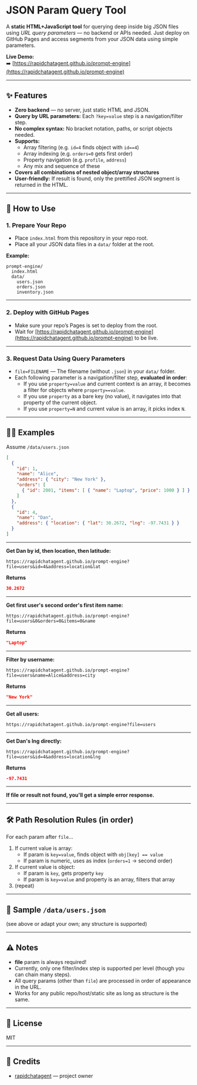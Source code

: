 
# JSON Param Query Tool

A **static HTML+JavaScript tool** for querying deep inside big JSON files using *URL query parameters* — no backend or APIs needed.
Just deploy on GitHub Pages and access segments from your JSON data using simple parameters.

**Live Demo:**  
➡️ [https://rapidchatagent.github.io/prompt-engine](https://rapidchatagent.github.io/prompt-engine)

---

## ✨ Features

- **Zero backend** — no server, just static HTML and JSON.
- **Query by URL parameters:** Each `?key=value` step is a navigation/filter step.
- **No complex syntax:** No bracket notation, paths, or script objects needed.
- **Supports:**
  - Array filtering (e.g. `id=4` finds object with `id==4`)
  - Array indexing (e.g. `orders=0` gets first order)
  - Property navigation (e.g. `profile`, `address`)
  - Any mix and sequence of these
- **Covers all combinations of nested object/array structures**
- **User-friendly:** If result is found, only the prettified JSON segment is returned in the HTML.

---

## 🚀 How to Use

### 1. **Prepare Your Repo**

- Place `index.html` from this repository in your repo root.
- Place all your JSON data files in a `data/` folder at the root.

**Example:**
```
prompt-engine/
  index.html
  data/
    users.json
    orders.json
    inventory.json
```

---

### 2. **Deploy with GitHub Pages**

- Make sure your repo’s Pages is set to deploy from the root.
- Wait for [https://rapidchatagent.github.io/prompt-engine](https://rapidchatagent.github.io/prompt-engine) to be live.

---

### 3. **Request Data Using Query Parameters**

- `file=FILENAME` — The filename (without `.json`) in your `data/` folder.
- Each following parameter is a navigation/filter step, **evaluated in order**:
    - If you use `property=value` and current context is an array, it becomes a filter for objects where `property==value`.
    - If you use `property` as a bare key (no value), it navigates into that property of the current object.
    - If you use `property=N` and current value is an array, it picks index `N`.

---

## 🧑‍💻 Examples

Assume `/data/users.json`
```json
[
  {
    "id": 1,
    "name": "Alice",
    "address": { "city": "New York" },
    "orders": [
      { "id": 2001, "items": [ { "name": "Laptop", "price": 1000 } ] }
    ]
  },
  {
    "id": 4,
    "name": "Dan",
    "address": { "location": { "lat": 30.2672, "lng": -97.7431 } }
  }
]
```

---

**Get Dan by id, then location, then latitude:**

```
https://rapidchatagent.github.io/prompt-engine?file=users&id=4&address=location&lat
```
**Returns**
```json
30.2672
```

---

**Get first user's second order's first item name:**
```
https://rapidchatagent.github.io/prompt-engine?file=users&0&orders=0&items=0&name
```
**Returns**
```json
"Laptop"
```

---

**Filter by username:**
```
https://rapidchatagent.github.io/prompt-engine?file=users&name=Alice&address=city
```
**Returns**
```json
"New York"
```

---

**Get all users:**
```
https://rapidchatagent.github.io/prompt-engine?file=users
```

---

**Get Dan's lng directly:**
```
https://rapidchatagent.github.io/prompt-engine?file=users&id=4&address=location&lng
```
**Returns**
```json
-97.7431
```

---

**If file or result not found, you'll get a simple error response.**

---

## 🛠 Path Resolution Rules (in order)

For each param after `file`...

1. If current value is array:
    - If param is `key=value`, finds object with `obj[key] == value`
    - If param is numeric, uses as index (`orders=1` → second order)
2. If current value is object:
    - If param is `key`, gets property `key`
    - If param is `key=value` and property is an array, filters that array
3. (repeat)

---

## 📂 Sample `/data/users.json`

(see above or adapt your own; any structure is supported)

---

## ⚠️ Notes

- **file** param is always required!
- Currently, only one filter/index step is supported per level (though you can chain many steps).
- All query params (other than `file`) are processed in order of appearance in the URL.
- Works for any public repo/host/static site as long as structure is the same.

---

## 📄 License

MIT

---

## 🙏 Credits

- [rapidchatagent](https://github.com/rapidchatagent) — project owner
